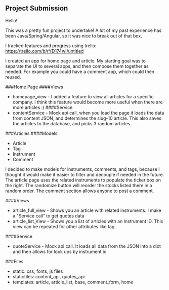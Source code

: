## Project Submission
Hello!

This was a pretty fun project to undertake! A lot of my past experience has been Java/Spring/Angular, so it was nice to 
break out of that box. 

I tracked features and progress using trello: https://trello.com/b/rYD174wl/untitled

I created an app for home page and article. My starting goal was to separate the UI to several apps, and then compose 
them together as needed. For example you could have a comment app, which could then reused. 


###Home Page
####Views
* homepage_view - I added a feature to view all articles for a specific company. I think this feature would become more useful
  when there are more articles :) 
####Service
* contentService - Mock api call, when you load the page it loads the data from content JSON, and determines the slug-10
  article. This also saves the articles to the database, and picks 3 random articles.
  
###Articles 
####Models
* Article 
* Tag 
* Instrument
* Comment

I decided to make models for instruments, comments, and tags, because I thought it would make it easier to filter and decouple if needed
in the future. The article page uses the related instruments to populate the ticker box on the right. The randomize button will
reorder the stocks listed there in a random order. The comment section allows anyone to post a comment. 

####Views
* article_full_view - Shows you an article with related instruments. I make a "Service call" to get quotes data
* article_list_View - Shows you a list of articles with an Instrument ID. This view can be repeated for other attributes like tag

####Service
* quoteService - Mock api call. It loads all data from the JSON into a dict and then allows for look ups by 
instrument id

###Files
* static: css, fonts, js files
* staticfiles: content_api, quotes_api
* templates: article, article_list, base, comment_form, home

